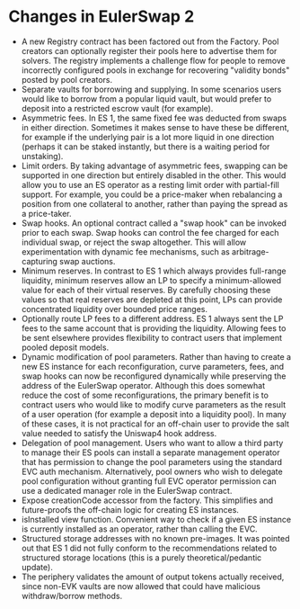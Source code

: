 # Changes in EulerSwap 2

* A new Registry contract has been factored out from the Factory. Pool creators can optionally register their pools here to advertise them for solvers. The registry implements a challenge flow for people to remove incorrectly configured pools in exchange for recovering "validity bonds" posted by pool creators. 
* Separate vaults for borrowing and supplying. In some scenarios users would like to borrow from a popular liquid vault, but would prefer to deposit into a restricted escrow vault (for example).
* Asymmetric fees. In ES 1, the same fixed fee was deducted from swaps in either direction. Sometimes it makes sense to have these be different, for example if the underlying pair is a lot more liquid in one direction (perhaps it can be staked instantly, but there is a waiting period for unstaking).
* Limit orders. By taking advantage of asymmetric fees, swapping can be supported in one direction but entirely disabled in the other. This would allow you to use an ES operator as a resting limit order with partial-fill support. For example, you could be a price-maker when rebalancing a position from one collateral to another, rather than paying the spread as a price-taker.
* Swap hooks. An optional contract called a "swap hook" can be invoked prior to each swap. Swap hooks can control the fee charged for each individual swap, or reject the swap altogether. This will allow experimentation with dynamic fee mechanisms, such as arbitrage-capturing swap auctions.
* Minimum reserves. In contrast to ES 1 which always provides full-range liquidity, minimum reserves allow an LP to specify a minimum-allowed value for each of their virtual reserves. By carefully choosing these values so that real reserves are depleted at this point, LPs can provide concentrated liquidity over bounded price ranges.
* Optionally route LP fees to a different address. ES 1 always sent the LP fees to the same account that is providing the liquidity. Allowing fees to be sent elsewhere provides flexibility to contract users that implement pooled deposit models.
* Dynamic modification of pool parameters. Rather than having to create a new ES instance for each reconfiguration, curve parameters, fees, and swap hooks can now be reconfigured dynamically while preserving the address of the EulerSwap operator. Although this does somewhat reduce the cost of some reconfigurations, the primary benefit is to contract users who would like to modify curve parameters as the result of a user operation (for example a deposit into a liquidity pool). In many of these cases, it is not practical for an off-chain user to provide the salt value needed to satisfy the Uniswap4 hook address.
* Delegation of pool management. Users who want to allow a third party to manage their ES pools can install a separate management operator that has permission to change the pool parameters using the standard EVC auth mechanism. Alternatively, pool owners who wish to delegate pool configuration without granting full EVC operator permission can use a dedicated manager role in the EulerSwap contract.
* Expose creationCode accessor from the factory. This simplifies and future-proofs the off-chain logic for creating ES instances.
* isInstalled view function. Convenient way to check if a given ES instance is currently installed as an operator, rather than calling the EVC.
* Structured storage addresses with no known pre-images. It was pointed out that ES 1 did not fully conform to the recommendations related to structured storage locations (this is a purely theoretical/pedantic update).
* The periphery validates the amount of output tokens actually received, since non-EVK vaults are now allowed that could have malicious withdraw/borrow methods.
